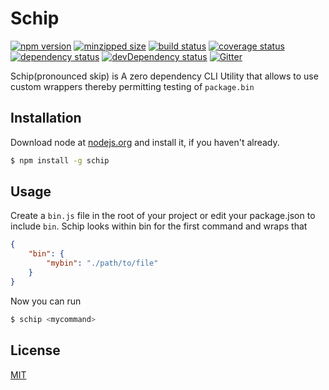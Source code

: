 # Schip
 [![npm version](https://badge.fury.io/js/schip.svg)](https://npmjs.org/package/schip)  [![minzipped size](https://img.shields.io/bundlephobia/minzip/schip.svg)](https://bundlephobia.com/result?p=schip)  [![build status](https://img.shields.io/travis/elcharitas/schip/master.svg)](https://travis-ci.org/elcharitas/schip#master)  [![coverage status](https://coveralls.io/repos/elcharitas/schip/badge.svg)](https://coveralls.io/github/elcharitas/schip)  [![dependency status](https://david-dm.org/elcharitas/schip.svg?theme=shields.io)](https://david-dm.org/elcharitas/schip)  [![devDependency status](https://david-dm.org/elcharitas/schip/dev-status.svg)](https://david-dm.org/elcharitas/schip#info=devDependencies)  [![Gitter](https://badges.gitter.im/elcharitas/schip.svg)](https://gitter.im/elcharitas/schip) 

Schip(pronounced skip) is A zero dependency CLI Utility that allows to use custom wrappers thereby permitting testing of `package.bin`

## Installation
Download node at [nodejs.org](http://nodejs.org) and install it, if you haven't already.

```sh
$ npm install -g schip
```

## Usage
Create a `bin.js` file in the root of your project or edit your package.json to include `bin`. Schip looks within bin for the first command and wraps that
``` json
{
    "bin": {
        "mybin": "./path/to/file"
    }
}
```

Now you can run
``` sh
$ schip <mycommand>
```

## License
[MIT](LICENSE)
